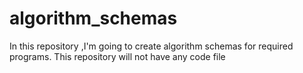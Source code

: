 # algorithm_schemas
In this repository ,I'm going to create algorithm schemas for required programs. This repository will not have any code file
